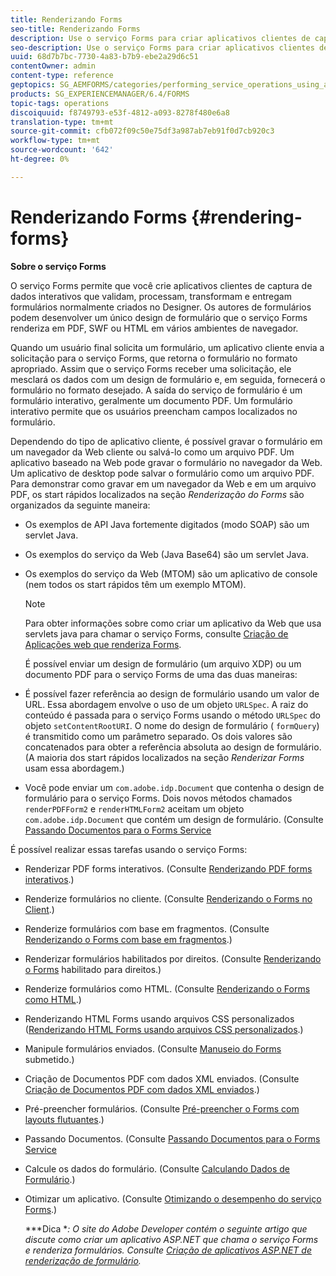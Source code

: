```yaml
---
title: Renderizando Forms
seo-title: Renderizando Forms
description: Use o serviço Forms para criar aplicativos clientes de captura de dados interativos que validam, processam, transformam e entregam formulários normalmente criados no Designer. Os autores de formulários podem desenvolver um único design de formulário que o serviço Forms renderiza em PDF, SWF ou HTML em vários ambientes de navegador.
seo-description: Use o serviço Forms para criar aplicativos clientes de captura de dados interativos que validam, processam, transformam e entregam formulários normalmente criados no Designer. Os autores de formulários podem desenvolver um único design de formulário que o serviço Forms renderiza em PDF, SWF ou HTML em vários ambientes de navegador.
uuid: 68d7b7bc-7730-4a83-b7b9-ebe2a29d6c51
contentOwner: admin
content-type: reference
geptopics: SG_AEMFORMS/categories/performing_service_operations_using_apis
products: SG_EXPERIENCEMANAGER/6.4/FORMS
topic-tags: operations
discoiquuid: f8749793-e53f-4812-a093-8278f480e6a8
translation-type: tm+mt
source-git-commit: cfb072f09c50e75df3a987ab7eb91f0d7cb920c3
workflow-type: tm+mt
source-wordcount: '642'
ht-degree: 0%

---
```



# Renderizando Forms {#rendering-forms}

**Sobre o serviço Forms**

O serviço Forms permite que você crie aplicativos clientes de captura de dados interativos que validam, processam, transformam e entregam formulários normalmente criados no Designer. Os autores de formulários podem desenvolver um único design de formulário que o serviço Forms renderiza em PDF, SWF ou HTML em vários ambientes de navegador.

Quando um usuário final solicita um formulário, um aplicativo cliente envia a solicitação para o serviço Forms, que retorna o formulário no formato apropriado. Assim que o serviço Forms receber uma solicitação, ele mesclará os dados com um design de formulário e, em seguida, fornecerá o formulário no formato desejado. A saída do serviço de formulário é um formulário interativo, geralmente um documento PDF. Um formulário interativo permite que os usuários preencham campos localizados no formulário.

Dependendo do tipo de aplicativo cliente, é possível gravar o formulário em um navegador da Web cliente ou salvá-lo como um arquivo PDF. Um aplicativo baseado na Web pode gravar o formulário no navegador da Web. Um aplicativo de desktop pode salvar o formulário como um arquivo PDF. Para demonstrar como gravar em um navegador da Web e em um arquivo PDF, os start rápidos localizados na seção *Renderização do Forms* são organizados da seguinte maneira:

* Os exemplos de API Java fortemente digitados (modo SOAP) são um servlet Java.
* Os exemplos do serviço da Web (Java Base64) são um servlet Java.
* Os exemplos do serviço da Web (MTOM) são um aplicativo de console (nem todos os start rápidos têm um exemplo MTOM).

   >[!NOTE]
   >
   >Para obter informações sobre como criar um aplicativo da Web que usa servlets java para chamar o serviço Forms, consulte [Criação de Aplicações web que renderiza Forms](/help/forms/developing/creating-web-applications-renders-forms.md).

   É possível enviar um design de formulário (um arquivo XDP) ou um documento PDF para o serviço Forms de uma das duas maneiras:

* É possível fazer referência ao design de formulário usando um valor de URL. Essa abordagem envolve o uso de um objeto `URLSpec`. A raiz do conteúdo é passada para o serviço Forms usando o método `URLSpec` do objeto `setContentRootURI`. O nome do design de formulário ( `formQuery`) é transmitido como um parâmetro separado. Os dois valores são concatenados para obter a referência absoluta ao design de formulário. (A maioria dos start rápidos localizados na seção *Renderizar Forms* usam essa abordagem.)
* Você pode enviar um `com.adobe.idp.Document` que contenha o design de formulário para o serviço Forms. Dois novos métodos chamados `renderPDFForm2` e `renderHTMLForm2` aceitam um objeto `com.adobe.idp.Document` que contém um design de formulário. (Consulte [Passando Documentos para o Forms Service](/help/forms/developing/passing-documents-forms-service.md)

É possível realizar essas tarefas usando o serviço Forms:

* Renderizar PDF forms interativos. (Consulte [Renderizando PDF forms interativos](/help/forms/developing/rendering-interactive-pdf-forms.md).)
* Renderize formulários no cliente. (Consulte [Renderizando o Forms no Client](/help/forms/developing/rendering-forms-client.md).)
* Renderize formulários com base em fragmentos. (Consulte [Renderizando o Forms com base em fragmentos](/help/forms/developing/rendering-forms-based-fragments.md).)
* Renderizar formulários habilitados por direitos. (Consulte [Renderizando o Forms](/help/forms/developing/rendering-rights-enabled-forms.md) habilitado para direitos.)
* Renderize formulários como HTML. (Consulte [Renderizando o Forms como HTML](/help/forms/developing/rendering-forms-html.md).)
* Renderizando HTML Forms usando arquivos CSS personalizados ([Renderizando HTML Forms usando arquivos CSS personalizados](/help/forms/developing/rendering-html-forms-using-custom.md).)
* Manipule formulários enviados. (Consulte [Manuseio do Forms](/help/forms/developing/handling-submitted-forms.md) submetido.)
* Criação de Documentos PDF com dados XML enviados. (Consulte [Criação de Documentos PDF com dados XML enviados](/help/forms/developing/creating-pdf-documents-submitted-xml.md).)
* Pré-preencher formulários. (Consulte [Pré-preencher o Forms com layouts flutuantes](/help/forms/developing/prepopulating-forms-flowable-layouts.md).)
* Passando Documentos. (Consulte [Passando Documentos para o Forms Service](/help/forms/developing/passing-documents-forms-service.md)
* Calcule os dados do formulário. (Consulte [Calculando Dados de Formulário](/help/forms/developing/calculating-form-data.md).)
* Otimizar um aplicativo. (Consulte [Otimizando o desempenho do serviço Forms](/help/forms/developing/optimizing-performance-forms-service.md).)

   ***Dica **: O site do Adobe Developer contém o seguinte artigo que discute como criar um aplicativo ASP.NET que chama o serviço Forms e renderiza formulários. Consulte [Criação de aplicativos ASP.NET de renderização de formulário](https://www.adobe.com/devnet/livecycle/articles/asp_net.html).*

